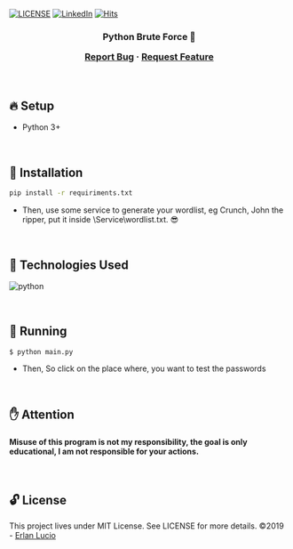 <!-- PROJECT SHIELDS -->

[![LICENSE](https://img.shields.io/github/license/arshadkazmi42/awesome-github-init.svg)](https://github.com/arshadkazmi42/awesome-github-init/LICENSE)
[![LinkedIn][linkedin-shield]](https://www.linkedin.com/in/erlanlucio/)
[![Hits](https://hits.seeyoufarm.com/api/count/incr/badge.svg?url=https%3A%2F%2Fgithub.com%2Flucioerlan%2FWordlist-Bruteforce&count_bg=%23E71A18&title_bg=%23555555&icon=dependabot.svg&icon_color=%23E7E7E7&title=views&edge_flat=false)](https://hits.seeyoufarm.com)

<!-- PROJECT -->
<p align="center">
  <h3 align="center"> 
    Python Brute Force 🔑
  <br /> 
  
  <p align="center">
    <a href="https://github.com/lucioerlan/Wordlist-Bruteforce/issues">Report Bug</a>
    ·
    <a href="https://github.com/lucioerlan/Wordlist-Bruteforce/issues">Request Feature</a>
  </p>
</p>

<br />

<!-- SETUP -->

## 🔥 Setup

- Python 3+

<br />

<!-- INSTALLATION -->

## 🔨 Installation
```sh
pip install -r requiriments.txt
```

* Then, use some service to generate your wordlist, eg Crunch, John the ripper, put it inside \Service\wordlist.txt. 😎


</br>

<!-- Technologies -->

## 🚀 Technologies Used

![python](https://user-images.githubusercontent.com/67064886/102763558-9de2c680-4358-11eb-984a-d84953ea29ca.png)

<br />

<!-- RUNNING -->

## 🚀 Running

```
$ python main.py
```
* Then, So click on the place where, you want to test the passwords


</br>


## ✋  Attention
#### Misuse of this program is not my responsibility, the goal is only educational, I am not responsible for your actions.

<br />

<!-- LICENSE -->

## 🔓 License

This project lives under MIT License. See LICENSE for more details. ©2019 - [Erlan Lucio](https://www.linkedin.com/in/erlanlucio/)

<!-- MARKDOWN LINKS & IMAGES -->
<!-- https://www.markdownguide.org/basic-syntax/#reference-style-links -->

[contributors-shield]: https://img.shields.io/github/contributors/othneildrew/Best-README-Template.svg?style=flat-square
[contributors-url]: https://github.com/othneildrew/Best-README-Template/graphs/contributors
[forks-shield]: https://img.shields.io/github/forks/othneildrew/Best-README-Template.svg?style=flat-square
[forks-url]: https://github.com/othneildrew/Best-README-Template/network/members
[stars-shield]: https://img.shields.io/github/stars/othneildrew/Best-README-Template.svg?style=flat-square
[stars-url]: https://github.com/othneildrew/Best-README-Template/stargazers
[issues-shield]: https://img.shields.io/github/issues/othneildrew/Best-README-Template.svg?style=flat-square
[issues-url]: https://github.com/othneildrew/Best-README-Template/issues
[license-shield]: https://img.shields.io/github/license/othneildrew/Best-README-Template.svg?style=flat-square
[license-url]: https://github.com/othneildrew/Best-README-Template/blob/master/LICENSE.txt
[linkedin-shield]: https://img.shields.io/badge/-LinkedIn-black.svg?style=flat-square&logo=linkedin&colorB=555
[linkedin-url]: https://linkedin.com/in/othneildrew
[product-screenshot]: images/screenshot.png
